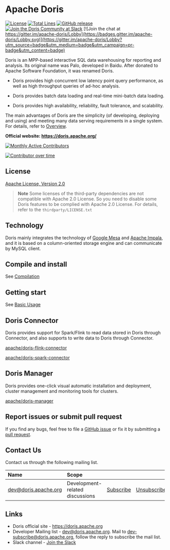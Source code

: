 <!--
Licensed to the Apache Software Foundation (ASF) under one
or more contributor license agreements.  See the NOTICE file
distributed with this work for additional information
regarding copyright ownership.  The ASF licenses this file
to you under the Apache License, Version 2.0 (the
"License"); you may not use this file except in compliance
with the License.  You may obtain a copy of the License at

  http://www.apache.org/licenses/LICENSE-2.0

Unless required by applicable law or agreed to in writing,
software distributed under the License is distributed on an
"AS IS" BASIS, WITHOUT WARRANTIES OR CONDITIONS OF ANY
KIND, either express or implied.  See the License for the
specific language governing permissions and limitations
under the License.
-->

# Apache Doris
[![License](https://img.shields.io/badge/license-Apache%202-4EB1BA.svg)](https://www.apache.org/licenses/LICENSE-2.0.html)
[![Total Lines](https://tokei.rs/b1/github/apache/doris?category=lines)](https://github.com/apache/doris)
[![GitHub release](https://img.shields.io/github/release/apache/doris.svg)](https://github.com/apache/doris/releases)
[![Join the Doris Community at Slack](https://img.shields.io/badge/chat-slack-brightgreen)](https://the-asf.slack.com/archives/C02P2JBD72A)
[![Join the chat at https://gitter.im/apache-doris/Lobby](https://badges.gitter.im/apache-doris/Lobby.svg)](https://gitter.im/apache-doris/Lobby?utm_source=badge&utm_medium=badge&utm_campaign=pr-badge&utm_content=badge)

Doris is an MPP-based interactive SQL data warehousing for reporting and analysis.
Its original name was Palo, developed in Baidu. After donated to Apache Software Foundation, it was renamed Doris.

- Doris provides high concurrent low latency point query performance, as well as high throughput queries of ad-hoc analysis.

- Doris provides batch data loading and real-time mini-batch data loading.

- Doris provides high availability, reliability, fault tolerance, and scalability.

The main advantages of Doris are the simplicity (of developing, deploying and using) and meeting many data serving requirements in a single system. For details, refer to [Overview](https://github.com/apache/doris/wiki/Doris-Overview).

**Official website: https://doris.apache.org/**

[![Monthly Active Contributors](https://contributor-overtime-api.apiseven.com/contributors-svg?chart=contributorMonthlyActivity&repo=apache/doris)](https://www.apiseven.com/en/contributor-graph?chart=contributorMonthlyActivity&repo=apache/doris)

[![Contributor over time](https://contributor-overtime-api.apiseven.com/contributors-svg?chart=contributorOverTime&repo=apache/doris)](https://www.apiseven.com/en/contributor-graph?chart=contributorOverTime&repo=apache/doris)

## License

[Apache License, Version 2.0](https://www.apache.org/licenses/LICENSE-2.0)

> **Note**
> Some licenses of the third-party dependencies are not compatible with Apache 2.0 License. So you need to disable
some Doris features to be complied with Apache 2.0 License. For details, refer to the `thirdparty/LICENSE.txt`

## Technology

Doris mainly integrates the technology of [Google Mesa](https://research.google/pubs/pub42851/) and [Apache Impala](https://impala.apache.org/), and it is based on a column-oriented storage engine and can communicate by MySQL client.

## Compile and install

See [Compilation](https://doris.apache.org/docs/install/source-install/compilation-with-ldb-toolchain.html)

## Getting start

See [Basic Usage](https://doris.apache.org/docs/data-table/basic-usage.html)

## Doris Connector

Doris provides support for Spark/Flink to read data stored in Doris through Connector, and also supports to write data to Doris through Connector.

[apache/doris-flink-connector](https://github.com/apache/doris-flink-connector)

[apache/doris-spark-connector](https://github.com/apache/doris-spark-connector)

## Doris Manager 

Doris provides one-click visual automatic installation and deployment, cluster management and monitoring tools for clusters.

[apache/doris-manager](https://github.com/apache/doris-manager)

## Report issues or submit pull request

If you find any bugs, feel free to file a [GitHub issue](https://github.com/apache/doris/issues) or fix it by submitting a [pull request](https://github.com/apache/doris/pulls).

## Contact Us

Contact us through the following mailing list.

| Name                                                                          | Scope                           |                                                                 |                                                                     |                                                                              |
|:------------------------------------------------------------------------------|:--------------------------------|:----------------------------------------------------------------|:--------------------------------------------------------------------|:-----------------------------------------------------------------------------|
| [dev@doris.apache.org](mailto:dev@doris.apache.org)     | Development-related discussions | [Subscribe](mailto:dev-subscribe@doris.apache.org)   | [Unsubscribe](mailto:dev-unsubscribe@doris.apache.org)   | [Archives](http://mail-archives.apache.org/mod_mbox/doris-dev/)   |

## Links

* Doris official site - <https://doris.apache.org>
* Developer Mailing list - <dev@doris.apache.org>. Mail to <dev-subscribe@doris.apache.org>, follow the reply to subscribe the mail list.
* Slack channel - [Join the Slack](https://the-asf.slack.com/archives/C02P2JBD72A)
